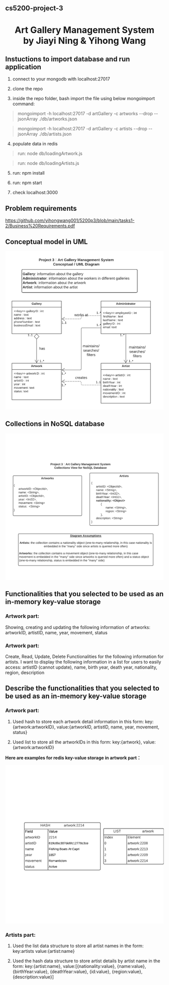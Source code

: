 ## cs5200-project-3

<h1 align="center">Art Gallery Management System
  <br>
  by Jiayi Ning & Yihong Wang
  <br>
</h1>

## Instuctions to import database and run application

1. connect to your mongodb with localhost:27017

2. clone the repo

3. inside the repo folder, bash import the file using below mongoimport command:

> mongoimport -h localhost:27017 -d artGallery -c artworks --drop --jsonArray ./db/artworks.json

> mongoimport -h localhost:27017 -d artGallery -c artists --drop --jsonArray ./db/artists.json

4. populate data in redis

> run: node db/loadingArtwork.js

> run: node db/loadingArtists.js

5. run: npm install

6. run: npm start

7. check localhost:3000

## Problem requirements

https://github.com/yihongwang001/5200p3/blob/main/tasks1-2/Business%20Requirements.pdf

## Conceptual model in UML

![image](https://github.com/yihongwang001/5200p3/blob/main/tasks1-2/UML.png?raw=true)

## Collections in NoSQL database

![image](https://github.com/yihongwang001/5200p3/blob/main/tasks1-2/Collections.png?raw=true)

## Functionalities that you selected to be used as an in-memory key-value storage

### Artwork part:
Showing, creating and updating the following information of artworks:
artworkID, artistID, name, year, movement, status

### Artwork part:
Create, Read, Update, Delete Functionalities for the following information for artists. I want to display the following information in a list for users to easily access:
artistID (cannot update), name, birth year, death year, nationality, region, description

## Describe the functionalities that you selected to be used as an in-memory key-value storage

### Artwork part:

1. Used hash to store each artwork detail information in this form: key:{artwork:artworkID}, value:{artworkID, artistID, name, year, movement, status}

2. Used list to store all the artworkIDs in this form: key:{artwork}, value:{artwork:artworkID}

**Here are examples for redis key-value storage in artwork part：**

![image](https://github.com/yihongwang001/5200p3/blob/main/tasks1-2/RedisExampleArtwork.png?raw=true)

### Artists part:

1. Used the list data structure to store all artist names in the form: key:artists value:{artist:name}

2. Used the hash data structure to store artist details by artist name in the form: key:{artist:name}, value:[{nationality:value}, {name:value}, {birthYear:value}, {deathYear:value}, {id:value}, {region:value}, {description:value}]
